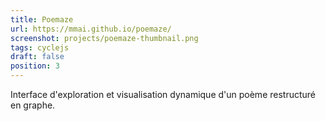 ```yaml
---
title: Poemaze
url: https://mmai.github.io/poemaze/
screenshot: projects/poemaze-thumbnail.png
tags: cyclejs
draft: false
position: 3
---
```


Interface d'exploration et visualisation dynamique d'un poème restructuré en graphe.

